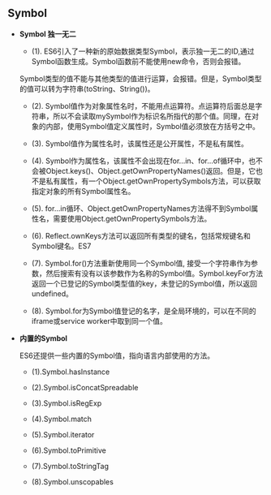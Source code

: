 ## Symbol

* **Symbol 独一无二**  

  - (1). ES6引入了一种新的原始数据类型Symbol，表示独一无二的ID,通过Symbol函数生成。Symbol函数前不能使用new命令，否则会报错。

  Symbol类型的值不能与其他类型的值进行运算，会报错。但是，Symbol类型的值可以转为字符串(toString、String())。

  - (2). Symbol值作为对象属性名时，不能用点运算符。点运算符后面总是字符串，所以不会读取mySymbol作为标识名所指代的那个值。同理，在对象的内部，使用Symbol值定义属性时，Symbol值必须放在方括号之中。

  - (3). Symbol值作为属性名时，该属性还是公开属性，不是私有属性。

  - (4). Symbol作为属性名，该属性不会出现在for...in、for...of循环中，也不会被Object.keys()、Object.getOwnPropertyNames()返回。但是，它也不是私有属性，有一个Object.getOwnPropertySymbols方法，可以获取指定对象的所有Symbol属性名。
  
  - (5). for...in循环、Object.getOwnPropertyNames方法得不到Symbol属性名，需要使用Object.getOwnPropertySymbols方法。

  - (6). Reflect.ownKeys方法可以返回所有类型的键名，包括常规键名和Symbol键名。ES7

  - (7). Symbol.for()方法重新使用同一个Symbol值, 接受一个字符串作为参数，然后搜索有没有以该参数作为名称的Symbol值。Symbol.keyFor方法返回一个已登记的Symbol类型值的key，未登记的Symbol值，所以返回undefined。

  - (8). Symbol.for为Symbol值登记的名字，是全局环境的，可以在不同的iframe或service worker中取到同一个值。

* **内置的Symbol**  

  ES6还提供一些内置的Symbol值，指向语言内部使用的方法。  

  - (1).Symbol.hasInstance

  - (2).Symbol.isConcatSpreadable

  - (3).Symbol.isRegExp

  - (4).Symbol.match

  - (5).Symbol.iterator

  - (6).Symbol.toPrimitive

  - (7).Symbol.toStringTag
  
  - (8).Symbol.unscopables